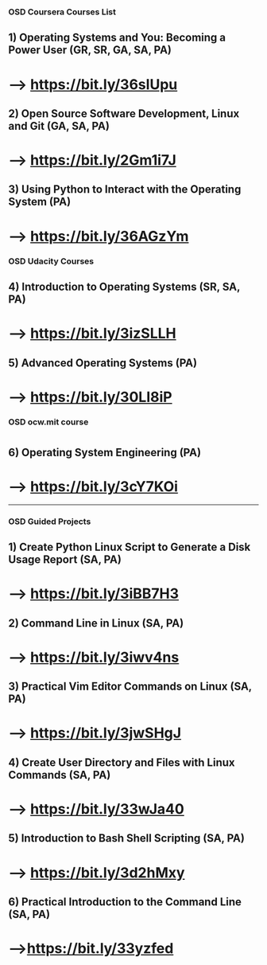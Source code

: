 ### OSD Coursera Courses List
## 1) Operating Systems and You: Becoming a Power User **(GR, SR, GA, SA, PA)**
#         --> https://bit.ly/36slUpu
## 2) Open Source Software Development, Linux and Git **(GA, SA, PA)**
#        --> https://bit.ly/2Gm1i7J
## 3) Using Python to Interact with the Operating System **(PA)**
#        --> https://bit.ly/36AGzYm

### OSD Udacity Courses

## 4) Introduction to Operating Systems **(SR, SA, PA)**
#        --> https://bit.ly/3izSLLH
## 5) Advanced Operating Systems **(PA)**
#        --> https://bit.ly/30LI8iP

### OSD ocw.mit course
#
## 6) Operating System Engineering **(PA)**
#       --> https://bit.ly/3cY7KOi
___________________________________________________________________________________________________________________________________________________________________________________
### OSD Guided Projects

## 1) Create Python Linux Script to Generate a Disk Usage Report **(SA, PA)**
#	--> https://bit.ly/3iBB7H3
## 2) Command Line in Linux **(SA, PA)**
#	--> https://bit.ly/3iwv4ns
## 3) Practical Vim Editor Commands on Linux **(SA, PA)**
#	--> https://bit.ly/3jwSHgJ
## 4) Create User Directory and Files with Linux Commands **(SA, PA)**
#	--> https://bit.ly/33wJa40
## 5) Introduction to Bash Shell Scripting **(SA, PA)**
#	--> https://bit.ly/3d2hMxy
## 6) Practical Introduction to the Command Line **(SA, PA)**
#	-->https://bit.ly/33yzfed

